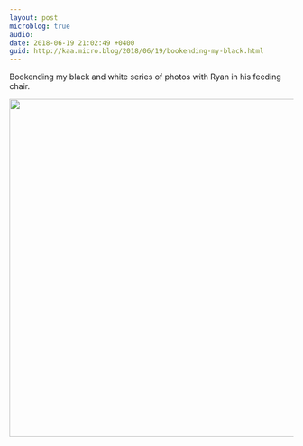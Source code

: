 ```yaml
---
layout: post
microblog: true
audio: 
date: 2018-06-19 21:02:49 +0400
guid: http://kaa.micro.blog/2018/06/19/bookending-my-black.html
---
```

Bookending my black and white series of photos with Ryan in his feeding chair.

<img src="https://www.kaa.bz/uploads/2018/3fa31b106b.jpg" width="600" height="600" />
